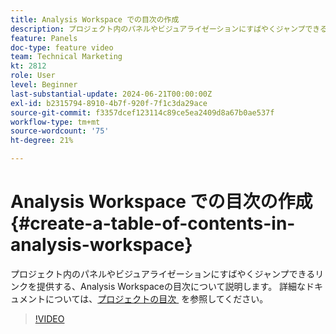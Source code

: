 ```yaml
---
title: Analysis Workspace での目次の作成
description: プロジェクト内のパネルやビジュアライゼーションにすばやくジャンプできるリンクを提供する、Analysis Workspaceの目次について説明します。
feature: Panels
doc-type: feature video
team: Technical Marketing
kt: 2812
role: User
level: Beginner
last-substantial-update: 2024-06-21T00:00:00Z
exl-id: b2315794-8910-4b7f-920f-7f1c3da29ace
source-git-commit: f3357dcef123114c89ce5ea2409d8a67b0ae537f
workflow-type: tm+mt
source-wordcount: '75'
ht-degree: 21%

---
```


# Analysis Workspace での目次の作成 {#create-a-table-of-contents-in-analysis-workspace}

プロジェクト内のパネルやビジュアライゼーションにすばやくジャンプできるリンクを提供する、Analysis Workspaceの目次について説明します。 詳細なドキュメントについては、[&#x200B; プロジェクトの目次 &#x200B;](https://experienceleague.adobe.com/ja/docs/analytics/analyze/analysis-workspace/build-workspace-project/project-table-of-contents) を参照してください。

>[!VIDEO](https://video.tv.adobe.com/v/35210/?quality=12&learn=on&captions=jpn)
